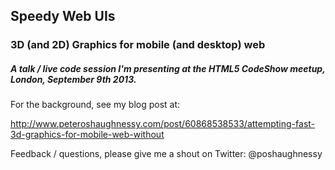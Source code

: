 Speedy Web UIs
--------------

### 3D (and 2D) Graphics for mobile (and desktop) web

##### A talk / live code session I'm presenting at the HTML5 CodeShow meetup, London, September 9th 2013.

For the background, see my blog post at:

http://www.peteroshaughnessy.com/post/60868538533/attempting-fast-3d-graphics-for-mobile-web-without

Feedback / questions, please give me a shout on Twitter: @poshaughnessy



